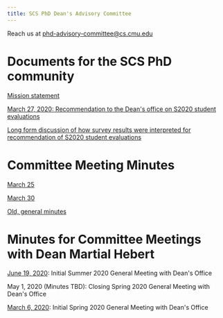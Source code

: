```yaml
---
title: SCS PhD Dean's Advisory Committee
---
```


Reach us at phd-advisory-committee@cs.cmu.edu

# Documents for the SCS PhD community

[Mission statement](https://docs.google.com/document/d/1Qj4Qlu79TpUtTImYFufYOPegloKJJsaPOEMbzo4NkmA/edit?usp=sharing)

[March 27, 2020: Recommendation to the Dean's office on S2020 student evaluations](https://docs.google.com/document/d/1CfT4g4fvFHR1Uh7WdZ97Yxi84kq0UGNvi-1FX0HtCKE/edit?usp=sharing)

[Long form discussion of how survey results were interpreted for recommendation of S2020 student evaluations](https://docs.google.com/document/d/1RlrViYR7zhy47QOj-HupAdgUV1ye7c1vxBR62lYMwNM/edit?usp=sharing)

# Committee Meeting Minutes

[March 25](https://docs.google.com/document/d/10_843JagT8VaUyXFXp4RKVQry1_kd7Joki-vwhc75WY/edit?usp=sharing)

[March 30](https://docs.google.com/document/d/1CekkX1WcmHNAl5fFIIRcUURsbXZUGhDauc6ZTFX8_Ew/edit?usp=sharing)

[Old, general minutes](https://docs.google.com/document/d/1xRH22CeUy_1k9F0Y-rxLb0yUbbYN2O-r9xiaI87AUsU/edit)

# Minutes for Committee Meetings with Dean Martial Hebert

[June 19, 2020](https://docs.google.com/document/d/1kf64oMjVjfAwRqfJyNEbiKvZG6p1uXMjNcdTGx_fWoI/edit?usp=sharing): Initial Summer 2020 General Meeting with Dean's Office

May 1, 2020 (Minutes TBD): Closing Spring 2020 General Meeting with Dean's Office

[March 6, 2020](https://docs.google.com/document/d/1juPCMiZg1hSDviHHYYPVg2fJ9--N6qY-Ii0uup6KwxM/edit?usp=sharing): Initial Spring 2020 General Meeting with Dean's Office
